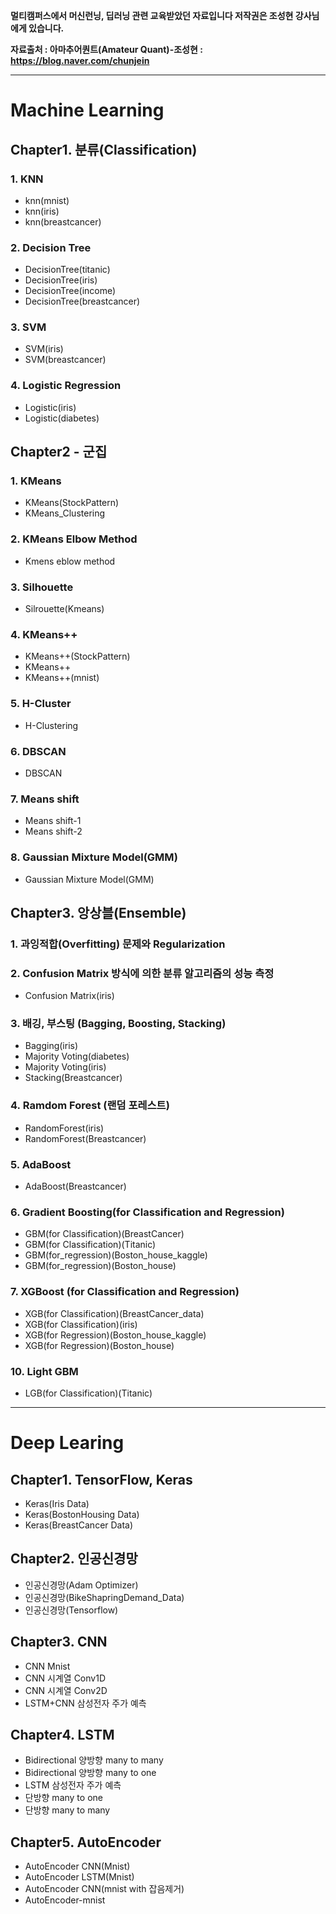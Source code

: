 **멀티캠퍼스에서 머신런닝, 딥러닝 관련 교육받았던 자료입니다 저작권은 조성현 강사님에게 있습니다.**

**자료출처 : 아마추어퀀트(Amateur Quant)-조성현 : https://blog.naver.com/chunjein**

---
# Machine Learning
## Chapter1. 분류(Classification)

### 1. KNN

- knn(mnist)
- knn(iris)
- knn(breastcancer)
<!-- <details>
<summary>Click!</summary>
<div markdown="1">
  
Link: [Velog][vurl_KNN]

[vurl_KNN]: https://velog.io/@hyunicecream/KNN

Link: [Code][knn]

[knn]: https://github.com/hyunicecream/ML-DL/tree/main/Classification/KNN
  
</div>
</details> -->


### 2. Decision Tree

- DecisionTree(titanic)
- DecisionTree(iris)
- DecisionTree(income)
- DecisionTree(breastcancer)

<!-- <details>
<summary>Click!</summary>
<div markdown="1">

Link: [Velog][vurl_Dtree]

[vurl_Dtree]: https://velog.io/@hyunicecream/Decision-Tree-%EC%9D%98%EC%82%AC%EA%B2%B0%EC%A0%95-%EB%82%98%EB%AC%B4
 
Link: [Code][Dtree]
  
[Dtree]:  https://github.com/hyunicecream/ML-DL/tree/main/Classification/Dtree
</div>
</details> -->

### 3. SVM

- SVM(iris)
- SVM(breastcancer)

<!-- <details>
<summary>Click!</summary>
<div markdown="1">
 
Link: [Velog][vurl_SVM]

[vurl_SVM]: https://velog.io/@hyunicecream/SVM-Support-Vector-Machine
  
Link: [Code][SVM]
  
[SVM]: https://github.com/hyunicecream/ML-DL/tree/main/Classification/SVM
</div>
</details> -->


### 4. Logistic Regression

- Logistic(iris)
- Logistic(diabetes)

<!-- <details>
<summary>Click!</summary>
<div markdown="1">

Link: [Velog][vurl_logistic]
  
[vurl_logistic]: https://velog.io/@hyunicecream/Logistic-Regression
  
Code: [Code][logistic]
  
[logistic]: https://github.com/hyunicecream/ML-DL/tree/main/Classification/LogisticRegression

</div>
</details> -->

## Chapter2 - 군집 

### 1. KMeans

- KMeans(StockPattern)
- KMeans_Clustering

<!-- <details>
<summary>Click!</summary>
<div markdown="1">
  
Code: [Code][kmeans]
  
[kmeans]: https://github.com/hyunicecream/ML-DL/blob/main/Clustering/KMeans/KMeans_Clustering.ipynb

</div>
</details> -->

### 2. KMeans Elbow Method

- Kmens eblow method

<!-- <details>
<summary>Click!</summary>
<div markdown="1">
  
Code: [Code][KMeans Elbow Method]
  
[KMeans Elbow Method]: https://github.com/hyunicecream/ML-DL/tree/main/Clustering/KMeans%20Elbow%20Method

</div>
</details> -->

### 3. Silhouette

- Silrouette(Kmeans)

<!-- <details>
<summary>Click!</summary>
<div markdown="1">
  
Code: [Code][Silrouette]
  
[Silrouette]: https://github.com/hyunicecream/ML-DL/tree/main/Clustering/Silrouette

</div>
</details> -->

### 4. KMeans++

- KMeans++(StockPattern)
- KMeans++
- KMeans++(mnist)

<!-- <details>
<summary>Click!</summary>
<div markdown="1">
  
Code: [Code][kmeans++]
  
[kmeans++]: https://github.com/hyunicecream/ML-DL/tree/main/Clustering/KMeans%2B%2B

</div>
</details> -->

### 5. H-Cluster

- H-Clustering

<!-- <details>
<summary>Click!</summary>
<div markdown="1">
  
Code: [Code][h-cluster]
  
[h-cluster]: https://github.com/hyunicecream/ML-DL/tree/main/Clustering/H-Clustering

</div>
</details> -->

### 6. DBSCAN

- DBSCAN

<!-- <details>
<summary>Click!</summary>
<div markdown="1">
  
Code: [Code][dbscan]
  
[dbscan]: https://github.com/hyunicecream/ML-DL/tree/main/Clustering/DBSCAN

</div>
</details> -->

### 7. Means shift

- Means shift-1
- Means shift-2

<!-- <details>
<summary>Click!</summary>
<div markdown="1">
  
Code: [Code][meanshift]
  
[meanshift]: https://github.com/hyunicecream/ML-DL/tree/main/Clustering/MeanShift

</div>
</details> -->

### 8. Gaussian Mixture Model(GMM)

- Gaussian Mixture Model(GMM)

<!-- <details>
<summary>Click!</summary>
<div markdown="1">
  
Code: [Code][Gaussian]
  
[Gaussian]: https://github.com/hyunicecream/ML-DL/tree/main/Clustering/Gaussian

</div>
</details> -->

## Chapter3.  앙상블(Ensemble)

### 1. 과잉적합(Overfitting) 문제와 Regularization
### 2. Confusion Matrix 방식에 의한 분류 알고리즘의 성능 측정

- Confusion Matrix(iris)

<!-- <details>
<summary>Click!</summary>
<div markdown="1">
  
Code: [Code][Confusion Matrix]
  
[Confusion Matrix]: https://github.com/hyunicecream/ML-DL/tree/main/Ensemble/Confusion%20Matrix
</div>
</details> -->

### 3. 배깅, 부스팅 (Bagging, Boosting, Stacking)

- Bagging(iris)
- Majority Voting(diabetes)
- Majority Voting(iris)
- Stacking(Breastcancer)

<!-- <details>
<summary>Click!</summary>
<div markdown="1">
  
Code: [Code][Bagging, Boosting, Stacking]
  
[Bagging, Boosting, Stacking]: https://github.com/hyunicecream/ML-DL/tree/main/Ensemble/Bagging-Voting-Stacking

</div>
</details> -->

### 4. Ramdom Forest (랜덤 포레스트)

- RandomForest(iris)
- RandomForest(Breastcancer)

<!-- <details>
<summary>Click!</summary>
<div markdown="1">
  
Code: [Code][Ramdom Forest]
  
[Ramdom Forest]: https://github.com/hyunicecream/ML-DL/tree/main/Ensemble/RandomForest

</div>
</details> -->

### 5. AdaBoost

- AdaBoost(Breastcancer)

<!-- <details>
<summary>Click!</summary>
<div markdown="1">
  
Code: [Code][AdaBoost]
  
[AdaBoost]: https://github.com/hyunicecream/ML-DL/tree/main/Ensemble/AdaBoost
</div>
</details> -->

### 6. Gradient Boosting(for Classification and Regression)

- GBM(for Classification)(BreastCancer)
- GBM(for Classification)(Titanic)
- GBM(for_regression)(Boston_house_kaggle)
- GBM(for_regression)(Boston_house)

<!-- <details>
<summary>Click!</summary>
<div markdown="1">
  
Code: [Code][Gradient Boosting]
  
[Gradient Boosting]: https://github.com/hyunicecream/ML-DL/tree/main/Ensemble/GBM
</div>
</details> -->

### 7. XGBoost (for Classification and Regression)

- XGB(for Classification)(BreastCancer_data)
- XGB(for Classification)(iris)
- XGB(for Regression)(Boston_house_kaggle)
- XGB(for Regression)(Boston_house)

<!-- <details>
<summary>Click!</summary>
<div markdown="1">
  
Code: [Code][XGBoost]
  
[XGBoost]: https://github.com/hyunicecream/ML-DL/tree/main/Ensemble/XGBoost
</div>
</details> -->

### 10. Light GBM

- LGB(for Classification)(Titanic)

<!-- <details>
<summary>Click!</summary>
<div markdown="1">
  
Code: [Code][Light GBM]
  
[Light GBM]: https://github.com/hyunicecream/ML-DL/tree/main/Ensemble/LGB
</div>
</details> -->

---

# Deep Learing

## Chapter1. TensorFlow, Keras

- Keras(Iris Data)
- Keras(BostonHousing Data)
- Keras(BreastCancer Data)

<!-- <details>
<summary>Click!</summary>
<div markdown="1">
  
Code: [Code][Keras]
  
[Keras]: https://github.com/hyunicecream/ML-DL/tree/main/Keras

</div>
</details> -->

## Chapter2. 인공신경망

- 인공신경망(Adam Optimizer)
- 인공신경망(BikeShapringDemand_Data)
- 인공신경망(Tensorflow)

<!-- <details>
<summary>Click!</summary>
<div markdown="1">
  
Code: [Code][인공경망]
  
[인공경망]: https://github.com/hyunicecream/ML-DL/tree/main/%EC%9D%B8%EA%B3%B5%EC%8B%A0%EA%B2%BD%EB%A7%9D

</div>
</details> -->

## Chapter3. CNN

- CNN Mnist
- CNN 시계열 Conv1D
- CNN 시계열 Conv2D
- LSTM+CNN 삼성전자 주가 예측

<!-- <details>
<summary>Click!</summary>
<div markdown="1">
  
Code: [Code][CNN]
  
[CNN]: https://github.com/hyunicecream/ML-DL/tree/main/CNN

</div>
</details> -->

## Chapter4. LSTM

- Bidirectional 양방향 many to many
- Bidirectional 양방향 many to one
- LSTM 삼성전자 주가 예측
- 단방향 many to one
- 단방향 many to many

<!-- 
<details>
<summary>Click!</summary>
<div markdown="1">
  
Code: [Code][LSTM]
  
[LSTM]: https://github.com/hyunicecream/ML-DL/tree/main/LSTM

</div>
</details> -->

## Chapter5. AutoEncoder

- AutoEncoder CNN(Mnist)
- AutoEncoder LSTM(Mnist)
- AutoEncoder CNN(mnist with 잡음제거)
- AutoEncoder-mnist

<!-- <details>
<summary>Click!</summary>
<div markdown="1">
  
Code: [Code][AutoEncoder]
  
[AutoEncoder]: https://github.com/hyunicecream/ML-DL/tree/main/AutoEncoder

</div>
</details> -->
